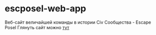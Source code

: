 # escposel-web-app
Веб-сайт величайшей команды в истории Civ Сообщества - Escape Posel
Глянуть сайт можно [тут](https://escposel.ru/)
